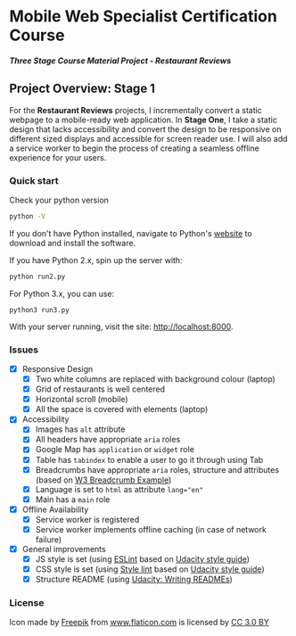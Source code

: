# Mobile Web Specialist Certification Course

#### _Three Stage Course Material Project - Restaurant Reviews_

## Project Overview: Stage 1

For the **Restaurant Reviews** projects, I incrementally convert a static webpage to a mobile-ready web application. In **Stage One**, I take a static design that lacks accessibility and convert the design to be responsive on different sized displays and accessible for screen reader use. I will also add a service worker to begin the process of creating a seamless offline experience for your users.

### Quick start

Check your python version

```bash
python -V
```

If you don't have Python installed, navigate to Python's [website](https://www.python.org/) to download and install the software.

If you have Python 2.x, spin up the server with:

```bash
python run2.py
```

For Python 3.x, you can use:

```
python3 run3.py
```

With your server running, visit the site: [http://localhost:8000](http://localhost:8000).

### Issues

- [x] Responsive Design
  - [x] Two white columns are replaced with background colour (laptop)
  - [x] Grid of restaurants is well centered
  - [x] Horizontal scroll (mobile)
  - [x] All the space is covered with elements (laptop)
- [x] Accessibility
  - [x] Images has `alt` attribute
  - [x] All headers have appropriate `aria` roles
  - [x] Google Map has `application` or `widget` role
  - [x] Table has `tabindex` to enable a user to go it through using Tab
  - [x] Breadcrumbs have appropriate `aria` roles, structure and attributes (based on [W3 Breadcrumb Example](https://www.w3.org/TR/2017/NOTE-wai-aria-practices-1.1-20171214/examples/breadcrumb/index.html))
  - [x] Language is set to `html` as attribute `lang="en"`
  - [x] Main has a `main` role
- [x] Offline Availability
  - [x] Service worker is registered
  - [x] Service worker implements offline caching (in case of network failure)
- [x] General improvements
  - [x] JS style is set (using [ESLint](https://eslint.org/) based on [Udacity style guide](http://udacity.github.io/frontend-nanodegree-styleguide/javascript.html))
  - [x] CSS style is set (using [Style lint](https://stylelint.io/) based on [Udacity style guide](http://udacity.github.io/frontend-nanodegree-styleguide/css.html))
  - [x] Structure README (using [Udacity: Writing READMEs](https://classroom.udacity.com/courses/ud777))

### License

<div>Icon made by <a href="http://www.freepik.com" title="Freepik">Freepik</a> from <a href="https://www.flaticon.com/" title="Flaticon">www.flaticon.com</a> is licensed by <a href="http://creativecommons.org/licenses/by/3.0/" title="Creative Commons BY 3.0" target="_blank">CC 3.0 BY</a></div>
